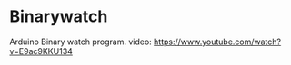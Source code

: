 Binarywatch
===========

Arduino Binary watch program.
video: https://www.youtube.com/watch?v=E9ac9KKU134

